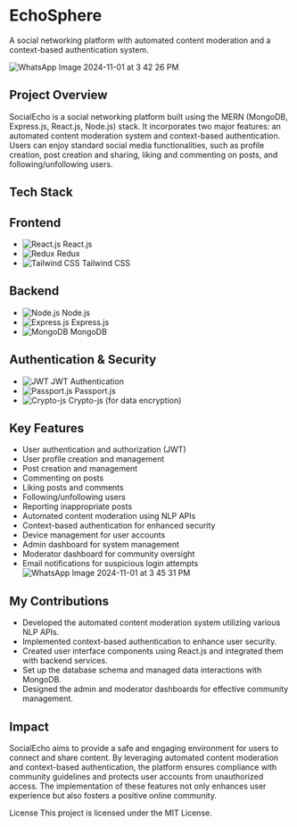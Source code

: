 
# EchoSphere

A social networking platform with automated content moderation and a context-based authentication system.

![WhatsApp Image 2024-11-01 at 3 42 26 PM](https://github.com/user-attachments/assets/25136041-2cfe-48b4-8058-1118cd896568)

## Project Overview

SocialEcho is a social networking platform built using the MERN (MongoDB, Express.js, React.js, Node.js) stack. It incorporates two major features: an automated content moderation system and context-based authentication. Users can enjoy standard social media functionalities, such as profile creation, post creation and sharing, liking and commenting on posts, and following/unfollowing users.

## Tech Stack

## Frontend
- ![React.js](https://img.shields.io/badge/React.js-61DAFB?style=flat&logo=react&logoColor=black) React.js
- ![Redux](https://img.shields.io/badge/Redux-764ABC?style=flat&logo=redux&logoColor=white) Redux
- ![Tailwind CSS](https://img.shields.io/badge/Tailwind%20CSS-06B6D4?style=flat&logo=tailwind-css&logoColor=white) Tailwind CSS

## Backend
- ![Node.js](https://img.shields.io/badge/Node.js-8CC84B?style=flat&logo=node.js&logoColor=white) Node.js
- ![Express.js](https://img.shields.io/badge/Express.js-000000?style=flat&logo=express&logoColor=white) Express.js
- ![MongoDB](https://img.shields.io/badge/MongoDB-47A248?style=flat&logo=mongodb&logoColor=white) MongoDB

## Authentication & Security
- ![JWT](https://img.shields.io/badge/JWT-000000?style=flat&logo=json-web-tokens&logoColor=white) JWT Authentication
- ![Passport.js](https://img.shields.io/badge/Passport.js-000000?style=flat&logo=passport&logoColor=white) Passport.js
- ![Crypto-js](https://img.shields.io/badge/Crypto.js-8A3FFC?style=flat&logo=javascript&logoColor=white) Crypto-js (for data encryption)

## Key Features
- User authentication and authorization (JWT)
- User profile creation and management
- Post creation and management
- Commenting on posts
- Liking posts and comments
- Following/unfollowing users
- Reporting inappropriate posts
- Automated content moderation using NLP APIs
- Context-based authentication for enhanced security
- Device management for user accounts
- Admin dashboard for system management
- Moderator dashboard for community oversight
- Email notifications for suspicious login attempts
![WhatsApp Image 2024-11-01 at 3 45 31 PM](https://github.com/user-attachments/assets/25ca8440-23e6-47ed-a1da-86aa3f06bf73)

## My Contributions
- Developed the automated content moderation system utilizing various NLP APIs.
- Implemented context-based authentication to enhance user security.
- Created user interface components using React.js and integrated them with backend services.
- Set up the database schema and managed data interactions with MongoDB.
- Designed the admin and moderator dashboards for effective community management.

## Impact
SocialEcho aims to provide a safe and engaging environment for users to connect and share content. By leveraging automated content moderation and context-based authentication, the platform ensures compliance with community guidelines and protects user accounts from unauthorized access. The implementation of these features not only enhances user experience but also fosters a positive online community.

License
This project is licensed under the MIT License.
